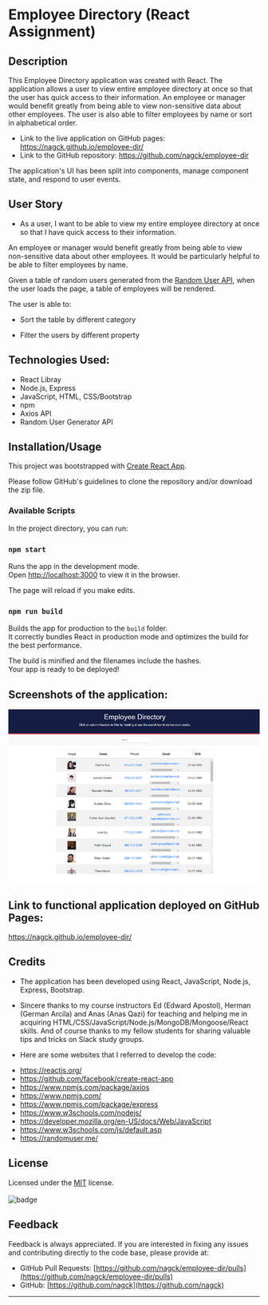 # Employee Directory (React Assignment)
## Description
This Employee Directory application was created with React. The application allows a user to view entire employee directory at once so that the user has quick access to their information. An employee or manager would benefit greatly from being able to view non-sensitive data about other employees. The user is also able to filter employees by name or sort in alphabetical order.

- Link to the live application on GitHub pages: https://nagck.github.io/employee-dir/
- Link to the GitHub repository: https://github.com/nagck/employee-dir

The application's UI has been split into components, manage component state, and respond to user events.

## User Story
* As a user, I want to be able to view my entire employee directory at once so that I have quick access to their information.

An employee or manager would benefit greatly from being able to view non-sensitive data about other employees. It would be particularly helpful to be able to filter employees by name.

Given a table of random users generated from the [Random User API](https://randomuser.me/), when the user loads the page, a table of employees will be rendered. 

The user is able to:

  * Sort the table by different category

  * Filter the users by different property

## Technologies Used: 
* React Libray
* Node.js, Express
* JavaScript, HTML, CSS/Bootstrap
* npm
* Axios API
* Random User Generator API

## Installation/Usage

This project was bootstrapped with [Create React App](https://github.com/facebook/create-react-app).

Please follow GitHub's guidelines to clone the repository and/or download the zip file. 

### Available Scripts

In the project directory, you can run:

### `npm start`

Runs the app in the development mode.\
Open [http://localhost:3000](http://localhost:3000) to view it in the browser.

The page will reload if you make edits.

### `npm run build`

Builds the app for production to the `build` folder.\
It correctly bundles React in production mode and optimizes the build for the best performance.

The build is minified and the filenames include the hashes.\
Your app is ready to be deployed!

## Screenshots of the application:

![image](assets/employee-dir-01.png)


## Link to functional application deployed on GitHub Pages:

https://nagck.github.io/employee-dir/

## Credits

- The application has been developed using React, JavaScript, Node.js, Express, Bootstrap. 

- Sincere thanks to my course instructors Ed (Edward Apostol), Herman (German Arcila) and Anas (Anas Qazi) for teaching and helping me in acquiring HTML/CSS/JavaScript/Node.js/MongoDB/Mongoose/React  skills. And of course thanks to my fellow students for sharing valuable tips and tricks on Slack study groups.

- Here are some websites that I referred to develop the code:
* https://reactjs.org/
* https://github.com/facebook/create-react-app
* https://www.npmjs.com/package/axios
* https://www.npmjs.com/
* https://www.npmjs.com/package/express
* https://www.w3schools.com/nodejs/
* https://developer.mozilla.org/en-US/docs/Web/JavaScript
* https://www.w3schools.com/js/default.asp
* https://randomuser.me/

## License
Licensed under the [MIT](https://choosealicense.com/licenses/mit/) license.<br><br>
![badge](https://img.shields.io/badge/license-mit-brightgreen)<br />
## Feedback
Feedback is always appreciated. If you are interested in fixing any issues and contributing directly to the code base, please provide at:
- GitHub Pull Requests: [https://github.com/nagck/employee-dir/pulls](https://github.com/nagck/employee-dir/pulls)
- GitHub: [https://github.com/nagck](https://github.com/nagck)

---
